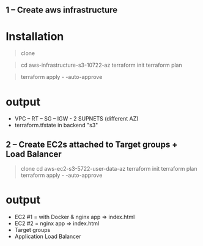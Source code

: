 ## 1 – Create aws infrastructure 

# Installation 

> clone 

 > cd aws-infrastructure-s3-10722-az
 > terraform init
 > terraform plan


 > terraform apply - -auto-approve


# output
 -	VPC – RT – SG – IGW - 2 SUPNETS (different AZ) 
 -	terraform.tfstate  in backend "s3"

## 2 – Create EC2s attached to Target groups + Load Balancer

> clone 
> cd aws-ec2-s3-5722-user-data-az
> terraform init
> terraform plan
> terraform apply - -auto-approve

# output
 - EC2 #1 = with Docker & nginx app => index.html 
 - EC2 #2 = nginx app => index.html 
 - Target groups
 - Application Load Balancer

